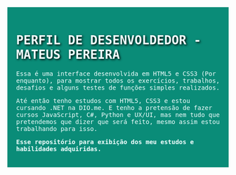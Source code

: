 

<div style="background-color:#0a8c78;padding: 20px">
    <h1 style="font-family:'Syne Mono', monospace;color:azure;text-shadow:2px 2px 5px black">PERFIL DE DESENVOLDEDOR - MATEUS PEREIRA</h1>
    <p style="font-family:'Nova Mono', monospace;color:azure;">Essa é uma interface desenvolvida em HTML5 e CSS3 (Por enquanto), para mostrar todos os exercícios, trabalhos, desafios e alguns testes de funções simples realizados. </p>
    <p style="font-family:'Nova Mono', monospace;color:azure;">Até então tenho estudos com HTML5, CSS3 e estou cursando .NET na DIO.me. E tenho a pretensão de fazer cursos JavaScript, C#,  Python e UX/UI, mas nem tudo que pretendemos que dizer que será feito, mesmo assim estou trabalhando para isso. </p>
    <p style="font-family:'Nova Mono', monospace;color:azure;"><strong>Esse repositório para exibição dos meu estudos e habilidades adquiridas.</strong> </p></div>









